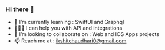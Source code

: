 ### Hi there 👋

- 🌱 I’m currently learning : SwiftUI and Graphql
- 👨🏻‍💻 I can help you with API and integrations
- 👯 I’m looking to collaborate on : Web and IOS Apps projects
- 📫 Reach me at : ikshitchaudhari0@gmail.com
